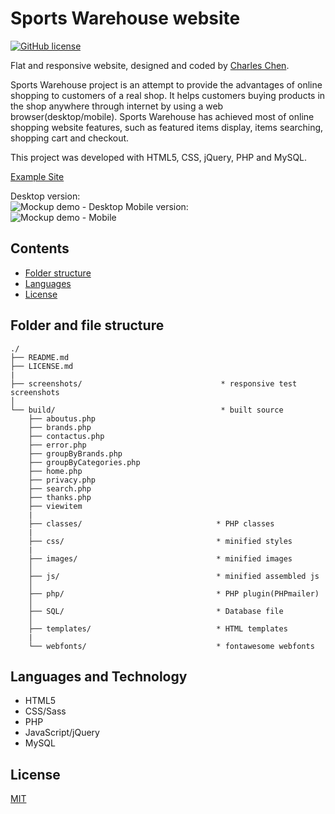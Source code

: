 # Sports Warehouse website
[![GitHub license](https://badges.frapsoft.com/os/mit/mit.svg?v=103)](https://github.com/char1eschen/sports-warehouse-website/blob/master/LICENSE.md)

Flat and responsive website, designed and coded by [Charles Chen](https://github.com/char1eschen). 

Sports Warehouse project is an attempt to provide the advantages of online shopping to customers of a real shop. It helps customers buying products in the shop anywhere through internet by using a web browser(desktop/mobile). 
Sports Warehouse has achieved most of online shopping website features, such as featured items display, items searching, shopping cart and checkout.  

This project was developed with HTML5, CSS, jQuery, PHP and MySQL.

[Example Site](https://charliechen.me/projects/sportswarehouse/home.php)

Desktop version:<br>
![Mockup demo - Desktop](https://github.com/char1eschen/sports-warehouse-website/blob/master/screenshots/sports-warehouse-desktop.jpg)
Mobile version:<br>
![Mockup demo - Mobile](https://github.com/char1eschen/sports-warehouse-website/blob/master/screenshots/sports-warehouse-mobile.jpg) 


## Contents
* [Folder structure](#folder-and-file-structure)
* [Languages](#languages-and-technology)
* [License](#license)

## Folder and file structure
```
./
├── README.md
├── LICENSE.md
|
├── screenshots/                               * responsive test screenshots
│
└── build/                                     * built source
    ├── aboutus.php
    ├── brands.php
    ├── contactus.php
    ├── error.php
    ├── groupByBrands.php
    ├── groupByCategories.php
    ├── home.php
    ├── privacy.php
    ├── search.php
    ├── thanks.php
    ├── viewitem
    |
    ├── classes/                              * PHP classes
    |    
    ├── css/                                  * minified styles
    |
    ├── images/                               * minified images
    │
    ├── js/                                   * minified assembled js
    │
    ├── php/                                  * PHP plugin(PHPmailer)
    │
    ├── SQL/                                  * Database file
    │
    ├── templates/                            * HTML templates
    |
    └── webfonts/                             * fontawesome webfonts

```

## Languages and Technology
- HTML5
- CSS/Sass
- PHP
- JavaScript/jQuery
- MySQL

## License
[MIT](https://github.com/char1eschen/sports-warehouse-website/blob/master/LICENSE.md)
